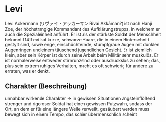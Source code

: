 # Levi

Levi Ackermann (リヴァイ・アッカーマン Rivai Akkāman?) ist nach Hanji Zoe, der höchstrangige Kommandant des Aufklärungstrupps, in welchem er auch die Spezialeinheit anführt. Er ist als der stärkste Soldat der Menschheit bekannt.[14]Levi hat kurze, schwarze Haare, die in einem Hinterschnitt gestylt sind, sowie enge, einschüchternde, stumpfgraue Augen mit dunklen Augenringen und einem täuschend jugendlichen Gesicht. Er ist ziemlich klein, aber sein Körper ist durch seine Arbeit beim Militär sehr muskulös. Er ist normalerweise entweder stirnrunzelnd oder ausdruckslos zu sehen; das, plus sein extrem ruhiges Verhalten, macht es oft schwierig für andere zu erraten, was er denkt.


## Charakter (Beschreibung)

unnahbar wirkende Charakter -> in gewissen Situationen angsteinflößend
strenger und rigoroser Soldat
hat einen gewissen Putzwahn, sodass der Ort, an dem er für eine längere Weile verweilt, gesäubert werden muss
bewegt sich in einem Tempo, das schier übermenschlich scheint

